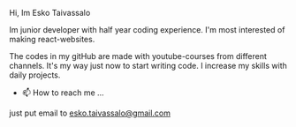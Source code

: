 Hi, Im Esko Taivassalo

Im junior developer with half year coding experience. I'm most interested of making react-websites. 
 
The codes in my gitHub are made with youtube-courses from different channels. It's my way just now to start writing code.
I increase my skills with daily projects.


- 📫 How to reach me ...

just put email to esko.taivassalo@gmail.com
